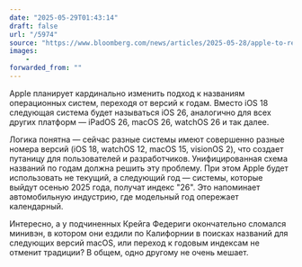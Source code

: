 ```yaml
---
date: "2025-05-29T01:43:14"
draft: false
url: "/5974"
source: "https://www.bloomberg.com/news/articles/2025-05-28/apple-to-rebrand-device-operating-systems-ios-26-macos-26-watchos-26"
images:
    -
forwarded_from: ""
---
```


Apple планирует кардинально изменить подход к названиям операционных систем, переходя от версий к годам. Вместо iOS 18 следующая система будет называться iOS 26, аналогично для всех других платформ — iPadOS 26, macOS 26, watchOS 26 и так далее.

Логика понятна — сейчас разные системы имеют совершенно разные номера версий (iOS 18, watchOS 12, macOS 15, visionOS 2), что создает путаницу для пользователей и разработчиков. Унифицированная схема названий по годам должна решить эту проблему. При этом Apple будет использовать не текущий, а следующий год — системы, которые выйдут осенью 2025 года, получат индекс "26". Это напоминает автомобильную индустрию, где модельный год опережает календарный.

Интересно, а у подчиненных Крейга Федериги окончательно сломался минивэн, в котором они ездили по Калифорнии в поисках названий для следующих версий macOS, или переход к годовым индексам не отменит традиции? В общем, одно другому не очень мешает.
